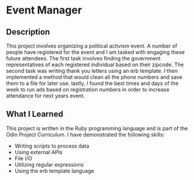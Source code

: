 # Event Manager

## Description

This project involves organizing a political activism event. A number of people have registered for the event and I am tasked with engaging these future attendees. The first task involves finding the government representatives of each registered individual based on their zipcode. The second task was writing thank you letters using an erb template. I then implemented a method that would clean all the phone numbers and save them to a file for later use. lastly, I found the best times and days of the week to run ads based on registration numbers in order to increase attendance for next years event.

## What I Learned

This project is written in the Ruby programming language and is part of the Odin Project Curriculum. I have demonstrated the following skills:

- Writing scripts to process data
- Using external APIs
- File I/O
- Utilizing regular expressions
- Using the erb template language
